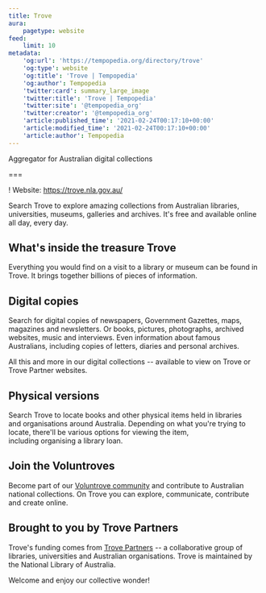 ```yaml
---
title: Trove
aura:
    pagetype: website
feed:
    limit: 10
metadata:
    'og:url': 'https://tempopedia.org/directory/trove'
    'og:type': website
    'og:title': 'Trove | Tempopedia'
    'og:author': Tempopedia
    'twitter:card': summary_large_image
    'twitter:title': 'Trove | Tempopedia'
    'twitter:site': '@tempopedia_org'
    'twitter:creator': '@tempopedia_org'
    'article:published_time': '2021-02-24T00:17:10+00:00'
    'article:modified_time': '2021-02-24T00:17:10+00:00'
    'article:author': Tempopedia
---
```


Aggregator for Australian digital collections

===

! Website: https://trove.nla.gov.au/

Search Trove to explore amazing collections from Australian libraries, universities, museums, galleries and archives. It's free and available online all day, every day. 

What's inside the treasure Trove 
---------------------------------

Everything you would find on a visit to a library or museum can be found in Trove. It brings together billions of pieces of information. 

Digital copies 
---------------

Search for digital copies of newspapers, Government Gazettes, maps, magazines and newsletters. Or books, pictures, photographs, archived websites, music and interviews. Even information about famous Australians, including copies of letters, diaries and personal archives. 

All this and more in our digital collections -- available to view on Trove or Trove Partner websites. 

Physical versions 
------------------

Search Trove to locate books and other physical items held in libraries and organisations around Australia. Depending on what you're trying to locate, there'll be various options for viewing the item, including organising a library loan. 

Join the Voluntroves 
---------------------

Become part of our [Voluntrove community](https://trove.nla.gov.au/landing/community) and contribute to Australian national collections. On Trove you can explore, communicate, contribute and create online. 

Brought to you by Trove Partners 
---------------------------------

Trove's funding comes from [Trove Partners](https://trove.nla.gov.au/partners/list/all) -- a collaborative group of libraries, universities and Australian organisations. Trove is maintained by the National Library of Australia. 

Welcome and enjoy our collective wonder!